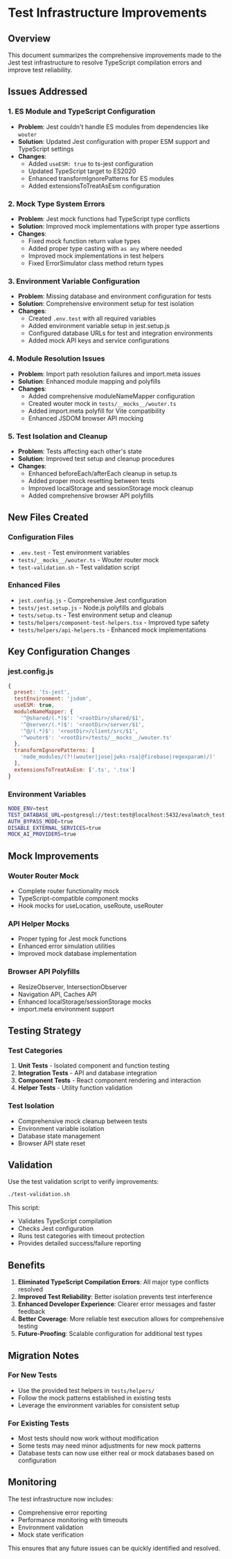 # Test Infrastructure Improvements

## Overview

This document summarizes the comprehensive improvements made to the Jest test infrastructure to resolve TypeScript compilation errors and improve test reliability.

## Issues Addressed

### 1. ES Module and TypeScript Configuration
- **Problem**: Jest couldn't handle ES modules from dependencies like `wouter`
- **Solution**: Updated Jest configuration with proper ESM support and TypeScript settings
- **Changes**:
  - Added `useESM: true` to ts-jest configuration
  - Updated TypeScript target to ES2020
  - Enhanced transformIgnorePatterns for ES modules
  - Added extensionsToTreatAsEsm configuration

### 2. Mock Type System Errors
- **Problem**: Jest mock functions had TypeScript type conflicts
- **Solution**: Improved mock implementations with proper type assertions
- **Changes**:
  - Fixed mock function return value types
  - Added proper type casting with `as any` where needed
  - Improved mock implementations in test helpers
  - Fixed ErrorSimulator class method return types

### 3. Environment Variable Configuration
- **Problem**: Missing database and environment configuration for tests
- **Solution**: Comprehensive environment setup for test isolation
- **Changes**:
  - Created `.env.test` with all required variables
  - Added environment variable setup in jest.setup.js
  - Configured database URLs for test and integration environments
  - Added mock API keys and service configurations

### 4. Module Resolution Issues
- **Problem**: Import path resolution failures and import.meta issues
- **Solution**: Enhanced module mapping and polyfills
- **Changes**:
  - Added comprehensive moduleNameMapper configuration
  - Created wouter mock in `tests/__mocks__/wouter.ts`
  - Added import.meta polyfill for Vite compatibility
  - Enhanced JSDOM browser API mocking

### 5. Test Isolation and Cleanup
- **Problem**: Tests affecting each other's state
- **Solution**: Improved test setup and cleanup procedures
- **Changes**:
  - Enhanced beforeEach/afterEach cleanup in setup.ts
  - Added proper mock resetting between tests
  - Improved localStorage and sessionStorage mock cleanup
  - Added comprehensive browser API polyfills

## New Files Created

### Configuration Files
- `.env.test` - Test environment variables
- `tests/__mocks__/wouter.ts` - Wouter router mock
- `test-validation.sh` - Test validation script

### Enhanced Files
- `jest.config.js` - Comprehensive Jest configuration
- `tests/jest.setup.js` - Node.js polyfills and globals
- `tests/setup.ts` - Test environment setup and cleanup
- `tests/helpers/component-test-helpers.tsx` - Improved type safety
- `tests/helpers/api-helpers.ts` - Enhanced mock implementations

## Key Configuration Changes

### jest.config.js
```javascript
{
  preset: 'ts-jest',
  testEnvironment: 'jsdom',
  useESM: true,
  moduleNameMapper: {
    '^@shared/(.*)$': '<rootDir>/shared/$1',
    '^@server/(.*)$': '<rootDir>/server/$1', 
    '^@/(.*)$': '<rootDir>/client/src/$1',
    '^wouter$': '<rootDir>/tests/__mocks__/wouter.ts'
  },
  transformIgnorePatterns: [
    'node_modules/(?!(wouter|jose|jwks-rsa|@firebase|regexparam)/)'
  ],
  extensionsToTreatAsEsm: ['.ts', '.tsx']
}
```

### Environment Variables
```bash
NODE_ENV=test
TEST_DATABASE_URL=postgresql://test:test@localhost:5432/evalmatch_test
AUTH_BYPASS_MODE=true
DISABLE_EXTERNAL_SERVICES=true
MOCK_AI_PROVIDERS=true
```

## Mock Improvements

### Wouter Router Mock
- Complete router functionality mock
- TypeScript-compatible component mocks
- Hook mocks for useLocation, useRoute, useRouter

### API Helper Mocks
- Proper typing for Jest mock functions
- Enhanced error simulation utilities
- Improved mock database implementation

### Browser API Polyfills
- ResizeObserver, IntersectionObserver
- Navigation API, Caches API
- Enhanced localStorage/sessionStorage mocks
- import.meta environment support

## Testing Strategy

### Test Categories
1. **Unit Tests** - Isolated component and function testing
2. **Integration Tests** - API and database integration
3. **Component Tests** - React component rendering and interaction
4. **Helper Tests** - Utility function validation

### Test Isolation
- Comprehensive mock cleanup between tests
- Environment variable isolation
- Database state management
- Browser API state reset

## Validation

Use the test validation script to verify improvements:

```bash
./test-validation.sh
```

This script:
- Validates TypeScript compilation
- Checks Jest configuration
- Runs test categories with timeout protection
- Provides detailed success/failure reporting

## Benefits

1. **Eliminated TypeScript Compilation Errors**: All major type conflicts resolved
2. **Improved Test Reliability**: Better isolation prevents test interference
3. **Enhanced Developer Experience**: Clearer error messages and faster feedback
4. **Better Coverage**: More reliable test execution allows for comprehensive testing
5. **Future-Proofing**: Scalable configuration for additional test types

## Migration Notes

### For New Tests
- Use the provided test helpers in `tests/helpers/`
- Follow the mock patterns established in existing tests
- Leverage the environment variables for consistent setup

### For Existing Tests
- Most tests should now work without modification
- Some tests may need minor adjustments for new mock patterns
- Database tests can now use either real or mock databases based on configuration

## Monitoring

The test infrastructure now includes:
- Comprehensive error reporting
- Performance monitoring with timeouts
- Environment validation
- Mock state verification

This ensures that any future issues can be quickly identified and resolved.